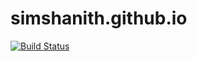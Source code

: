 simshanith.github.io
====================
[![Build Status](https://travis-ci.org/simshanith/simshanith.github.io.png)](https://travis-ci.org/simshanith/simshanith.github.io)